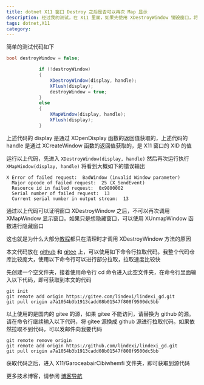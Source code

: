 ```yaml
---
title: dotnet X11 窗口 Destroy 之后是否可以再次 Map 显示
description: 经过我的测试，在 X11 里面，如果先使用 XDestroyWindow 销毁窗口，将不能再次使用 XMapWindow 显示窗口
tags: dotnet,X11
category: 
---
```


<!-- CreateTime:2024/08/14 07:27:21 -->

<!-- 发布 -->
<!-- 博客 -->

简单的测试代码如下

```csharp
bool destroyWindow = false;

            if (!destroyWindow)
            {
                XDestroyWindow(display, handle);
                XFlush(display);
                destroyWindow = true;
            }
            else
            {
                XMapWindow(display, handle);
                XFlush(display);
            }
```

上述代码的 display 是通过 XOpenDisplay 函数的返回值获取的，上述代码的 handle 是通过 XCreateWindow 函数的返回值获取的，是 X11 窗口的 XID 的值

运行以上代码，先进入 `XDestroyWindow(display, handle)` 然后再次运行执行 `XMapWindow(display, handle)` 将看到大概如下的错误输出

```
X Error of failed request:  BadWindow (invalid Window parameter)
  Major opcode of failed request:  25 (X_SendEvent)
  Resource id in failed request:  0x9800002
  Serial number of failed request:  13
  Current serial number in output stream:  13
```

通过以上代码可以证明窗口 XDestroyWindow 之后，不可以再次调用 XMapWindow 显示窗口。如果只是想隐藏窗口，可以使用 XUnmapWindow 函数进行隐藏窗口

这也就是为什么大部分[教程](http://www.cppblog.com/zmj/archive/2007/05/18/24331.html)都只在清理时才调用 XDestroyWindow 方法的原因

本文代码放在 [github](https://github.com/lindexi/lindexi_gd/tree/a7a1054b3b1913cadd08b01547f808f9500dc5bb/X11/GaroceabairCibiwhemfi) 和 [gitee](https://gitee.com/lindexi/lindexi_gd/tree/a7a1054b3b1913cadd08b01547f808f9500dc5bb/X11/GaroceabairCibiwhemfi) 上，可以使用如下命令行拉取代码。我整个代码仓库比较庞大，使用以下命令行可以进行部分拉取，拉取速度比较快

先创建一个空文件夹，接着使用命令行 cd 命令进入此空文件夹，在命令行里面输入以下代码，即可获取到本文的代码

```
git init
git remote add origin https://gitee.com/lindexi/lindexi_gd.git
git pull origin a7a1054b3b1913cadd08b01547f808f9500dc5bb
```

以上使用的是国内的 gitee 的源，如果 gitee 不能访问，请替换为 github 的源。请在命令行继续输入以下代码，将 gitee 源换成 github 源进行拉取代码。如果依然拉取不到代码，可以发邮件向我要代码

```
git remote remove origin
git remote add origin https://github.com/lindexi/lindexi_gd.git
git pull origin a7a1054b3b1913cadd08b01547f808f9500dc5bb
```

获取代码之后，进入 X11/GaroceabairCibiwhemfi 文件夹，即可获取到源代码

更多技术博客，请参阅 [博客导航](https://blog.lindexi.com/post/%E5%8D%9A%E5%AE%A2%E5%AF%BC%E8%88%AA.html )
